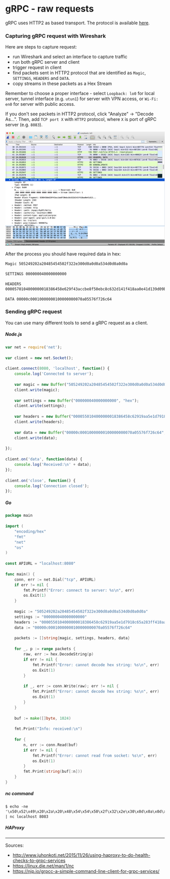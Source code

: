 # gRPC - raw requests

gRPC uses HTTP2 as based transport. The protocol is available [here](https://github.com/grpc/grpc/blob/master/doc/PROTOCOL-HTTP2.md).

### Capturing gRPC request with Wireshark

Here are steps to capture request:

* run Wireshark and select an interface to capture traffic
* run both gRPC server and client
* trigger request in client
* find packets sent in HTTP2 protocol that are identified as `Magic`, `SETTINGS`, `HEADERS` and `DATA`.
* copy streams in these packets as a Hex Stream

Remember to choose a proper interface - select `Loopback: lo0` for local server, tunnel interface (e.g. `utun1`) for server with VPN access, or `Wi-Fi: en0` for server with public access.

If you don't see packets in HTTP2 protocol, click "Analyze" -> "Decode As...".
Then, add `TCP port X` with `HTTP2` protocol, where `X` is port of gRPC server (e.g. `8083`).

![wireshark](./images/wireshark.png "Wireshark - capturing HTTP2 traffic")


After the process you should have required data in hex:
```
Magic 505249202a20485454502f322e300d0a0d0a534d0d0a0d0a

SETTINGS 000000040000000000

HEADERS 0000570104000000018386458e629f43accbe8f50ebc8c632d141f418aa0e41d139d09b8f01e675f8b1d75d0620d263d4c4d65647a8d9acac8b4c7602bb6b81690bdff40027465864d833505b11f40899acac8b24d494f6a7f867df7df79d6ed

DATA 00000c00010000000100000000070a05576f726c64
```

### Sending gRPC request

You can use many different tools to send a gRPC request as a client.

##### Node.js

```javascript
var net = require('net');

var client = new net.Socket();

client.connect(8080, 'localhost', function() {
	console.log('Connected to server');

	var magic = new Buffer("505249202a20485454502f322e300d0a0d0a534d0d0a0d0a", "hex");
	client.write(magic);

	var settings = new Buffer("000000040000000000", "hex");
	client.write(settings);

	var headers = new Buffer("0000550104000000018386458c62919aa5e1d7918c65a283ff418aa0e41d139d09b8f01e075f8b1d75d0620d263d4c4d65647a8d9acac8b4c7602bb6b81690bdff40027465864d833505b11f40899acac8b24d494f6a7f867df7dd6dd7ad", "hex");
	client.write(headers);

	var data = new Buffer("00000c00010000000100000000070a05576f726c64", "hex");
	client.write(data);

});

client.on('data', function(data) {
	console.log('Received:\n' + data);
});

client.on('close', function() {
	console.log('Connection closed');
});
```


##### Go

```go
package main

import (
	"encoding/hex"
	"fmt"
	"net"
	"os"
)

const APIURL = "localhost:8080"

func main() {
	conn, err := net.Dial("tcp", APIURL)
	if err != nil {
		fmt.Printf("Error: connect to server: %s\n", err)
		os.Exit(1)
	}

	magic := "505249202a20485454502f322e300d0a0d0a534d0d0a0d0a"
	settings := "000000040000000000"
	headers := "0000550104000000018386458c62919aa5e1d7918c65a283ff418aa0e41d139d09b8f01e075f8b1d75d0620d263d4c4d65647a8d9acac8b4c7602bb6b81690bdff40027465864d833505b11f40899acac8b24d494f6a7f867df7dd6dd7ad"
	data := "00000c00010000000100000000070a05576f726c64"

	packets := []string{magic, settings, headers, data}

	for _, p := range packets {
		raw, err := hex.DecodeString(p)
		if err != nil {
			fmt.Printf("Error: cannot decode hex string: %s\n", err)
			os.Exit(1)
		}

		if _, err := conn.Write(raw); err != nil {
			fmt.Printf("Error: cannot decode hex string: %s\n", err)
			os.Exit(1)
		}
	}

	buf := make([]byte, 1024)

	fmt.Print("Info: received:\n")

	for {
		n, err := conn.Read(buf)
		if err != nil {
			fmt.Printf("Error: cannot read from socket: %s\n", err)
			os.Exit(1)
		}
		fmt.Print(string(buf[:n]))
	}
}
```

##### nc command

```
$ echo -ne '\x50\x52\x49\x20\x2a\x20\x48\x54\x54\x50\x2f\x32\x2e\x30\x0d\x0a\x0d\x0a\x53\x4d\x0d\x0a\x0d\x0a\x00\x00\x00\x04\x00\x00\x00\x00\x00\x00\x00\x49\x01\x04\x00\x00\x00\x01\x83\x86\x45\x92\x62\x53\x50\x5a\xec\x3a\x4e\xbe\x13\x50\x58\x75\xe4\x63\x72\x46\x9b\x51\x41\x8a\xa0\xe4\x1d\x13\x9d\x09\xb8\xf0\x1e\x67\x5f\x8b\x1d\x75\xd0\x62\x0d\x26\x3d\x4c\x4d\x65\x64\x7a\x8d\x9a\xca\xc8\xb4\xc7\x60\x2b\xb8\xb8\x16\x90\xbd\xff\x40\x02\x74\x65\x86\x4d\x83\x35\x05\xb1\x1f\x00\x00\x05\x00\x01\x00\x00\x00\x01\x00\x00\x00\x00\x00' | nc localhost 8083
```

##### HAProxy


---------

Sources:
* http://www.juhonkoti.net/2015/11/26/using-haproxy-to-do-health-checks-to-grpc-services
* https://linux.die.net/man/1/nc
* https://njp.io/grpcc-a-simple-command-line-client-for-grpc-services/
